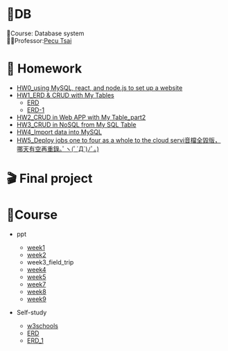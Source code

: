 # :floppy_disk:DB
:minidisc:Course: Database system  
:woman_teacher:Professor:[Pecu Tsai](https://github.com/pecu?tab=repositories)
# :memo: Homework
+ [HW0_using MySQL, react, and node.js to set up a website](https://youtu.be/iWYKbdEEUWc)
+ [HW1_ERD & CRUD with My Tables](https://youtu.be/5YOuC4qYoBc)
    + [ERD](https://app.diagrams.net/#HWeiweiHung%2FDB%2Fmain%2FHW1.drawio)
    + [ERD-1](https://app.diagrams.net/#HWeiweiHung%2FDB%2Fmain%2FHW1-1.drawio)
+ [HW2_CRUD in Web APP with My Table](https://youtu.be/5e_IQYeUPDY)[_part2](https://youtu.be/5hHBor0JQwY)
+ [HW3_CRUD in NoSQL from My SQL Table](https://youtu.be/bnK6SATmI9A)
+ [HW4_Import data into MySQL](https://youtu.be/RvZg3idezwE)
+ [HW5_Deploy jobs one to four as a whole to the cloud servi音檔全毀版，哪天有空再重錄｡ﾟヽ(ﾟ´Д`)ﾉﾟ｡)](https://youtu.be/tPKcgzVK0aM)
# :clapper: Final project
# :bookmark_tabs:Course
+ ppt
    + [week1](https://docs.google.com/presentation/d/1CP0D92DA8Ae8oyIKSquqUuTUpVqwLGT-14T32l9pf5U/edit)
    + [week2](https://docs.google.com/presentation/d/1amn8pDX2Wx4N6ZjzhCGoQFJH4DqaRcQ2DJAdg3hbIrA/edit#slide=id.g23dd2219a46_0_124)
    + week3_field_trip
    + [week4](https://docs.google.com/presentation/d/1053jwkOvLAdeQCDUJKq-c0NwxB3jOqlkiL244y0DPro/edit#slide=id.g23dd2219a46_0_124)
    + [week5](https://docs.google.com/presentation/d/1J0ASP97LgjTQeKqTdm1vRhxh6MGya-C1D-8w7ykUPqE/edit#slide=id.g23dd2219a46_0_124)
    + [week7](https://docs.google.com/presentation/d/1VGS4z-40x0ZS8baC3PHP4TBLZn3S3YEe9owg4_vIZWc/edit#slide=id.g23dd2219a46_0_124)
    + [week8](https://docs.google.com/presentation/d/1semHnB07DAbbwkl-4-LmuZL8DQDZ5t6zAA1Jbft-uuQ/edit#slide=id.g2410febba22_0_5)
    + [week9](https://docs.google.com/presentation/d/1g1mkza7Uufm9A4fwRI_fJRAcWf-QTFf9Jn00I8iiLM0/edit#slide=id.g2410febba22_0_5)

+ Self-study
    + [w3schools](https://www.w3schools.com/)
    + [ERD](http://cc.cust.edu.tw/~ccchen/doc/db_03.pdf)
    + [ERD_1](https://app.diagrams.net/#HWeiweiHung%2FDB%2Fmain%2FHW1-1.drawio)
